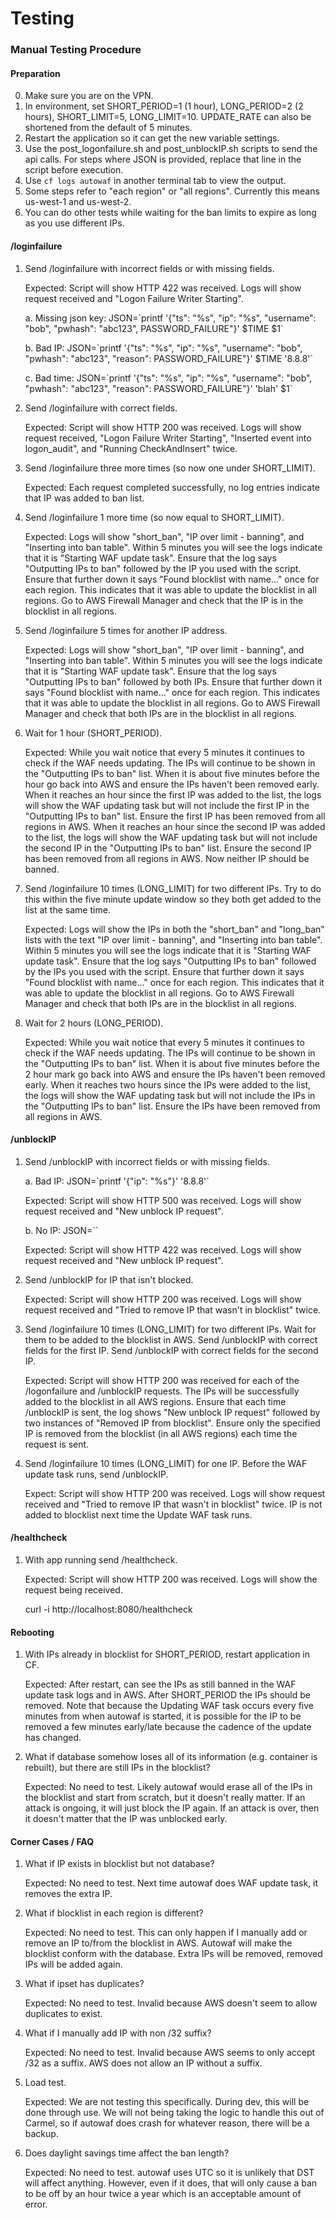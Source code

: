 # Testing

### Manual Testing Procedure

#### Preparation
0. Make sure you are on the VPN.
1. In environment, set SHORT_PERIOD=1 (1 hour), LONG_PERIOD=2 (2 hours), SHORT_LIMIT=5, LONG_LIMIT=10. UPDATE_RATE can also be shortened from the default of 5 minutes.
2. Restart the application so it can get the new variable settings.
3. Use the post_logonfailure.sh and post_unblockIP.sh scripts to send the api calls. For steps where JSON is provided, replace that line in the script before execution.
4. Use `cf logs autowaf` in another terminal tab to view the output.
5. Some steps refer to "each region" or "all regions". Currently this means us-west-1 and us-west-2.
6. You can do other tests while waiting for the ban limits to expire as long as you use different IPs.


#### /loginfailure
1. Send /loginfailure with incorrect fields or with missing fields.

   Expected: Script will show HTTP 422 was received. Logs will show request received and "Logon Failure Writer Starting".

   a. Missing json key:
      JSON=\`printf '{"ts": "%s", "ip": "%s", "username": "bob", "pwhash": "abc123", PASSWORD_FAILURE"}' $TIME $1\`

   b. Bad IP:
      JSON=\`printf '{"ts": "%s", "ip": "%s", "username": "bob", "pwhash": "abc123", "reason": PASSWORD_FAILURE"}' $TIME '8.8.8'\`

   c. Bad time:
      JSON=\`printf '{"ts": "%s", "ip": "%s", "username": "bob", "pwhash": "abc123", "reason": PASSWORD_FAILURE"}' 'blah' $1\`

2. Send /loginfailure with correct fields.

   Expected: Script will show HTTP 200 was received. Logs will show request received, "Logon Failure Writer Starting", "Inserted event into logon_audit", and "Running CheckAndInsert" twice.

3. Send /loginfailure three more times (so now one under SHORT_LIMIT).

   Expected: Each request completed successfully, no log entries indicate that IP was added to ban list.

4. Send /loginfailure 1 more time (so now equal to SHORT_LIMIT).

   Expected: Logs will show "short_ban", "IP over limit - banning", and "Inserting into ban table". Within 5 minutes you will see the logs indicate that it is "Starting WAF update task". Ensure that the log says "Outputting IPs to ban" followed by the IP you used with the script. Ensure that further down it says "Found blocklist with name..." once for each region. This indicates that it was able to update the blocklist in all regions. Go to AWS Firewall Manager and check that the IP is in the blocklist in all regions.

5. Send /loginfailure 5 times for another IP address.

   Expected: Logs will show "short_ban", "IP over limit - banning", and "Inserting into ban table". Within 5 minutes you will see the logs indicate that it is "Starting WAF update task". Ensure that the log says "Outputting IPs to ban" followed by both IPs. Ensure that further down it says "Found blocklist with name..." once for each region. This indicates that it was able to update the blocklist in all regions. Go to AWS Firewall Manager and check that both IPs are in the blocklist in all regions.

6. Wait for 1 hour (SHORT_PERIOD).

   Expected: While you wait notice that every 5 minutes it continues to check if the WAF needs updating. The IPs will continue to be shown in the "Outputting IPs to ban" list. When it is about five minutes before the hour go back into AWS and ensure the IPs haven't been removed early. When it reaches an hour since the first IP was added to the list, the logs will show the WAF updating task but will not include the first IP in the "Outputting IPs to ban" list. Ensure the first IP has been removed from all regions in AWS. When it reaches an hour since the second IP was added to the list, the logs will show the WAF updating task but will not include the second IP in the "Outputting IPs to ban" list. Ensure the second IP has been removed from all regions in AWS. Now neither IP should be banned.

7. Send /loginfailure 10 times (LONG_LIMIT) for two different IPs. Try to do this within the five minute update window so they both get added to the list at the same time.

   Expected: Logs will show the IPs in both the "short_ban" and "long_ban" lists with the text "IP over limit - banning", and "Inserting into ban table". Within 5 minutes you will see the logs indicate that it is "Starting WAF update task". Ensure that the log says "Outputting IPs to ban" followed by the IPs you used with the script. Ensure that further down it says "Found blocklist with name..." once for each region. This indicates that it was able to update the blocklist in all regions. Go to AWS Firewall Manager and check that both IPs are in the blocklist in all regions.

8. Wait for 2 hours (LONG_PERIOD).

   Expected: While you wait notice that every 5 minutes it continues to check if the WAF needs updating. The IPs will continue to be shown in the "Outputting IPs to ban" list. When it is about five minutes before the 2 hour mark go back into AWS and ensure the IPs haven't been removed early. When it reaches two hours since the IPs were added to the list, the logs will show the WAF updating task but will not include the IPs in the "Outputting IPs to ban" list. Ensure the IPs have been removed from all regions in AWS.


#### /unblockIP
1. Send /unblockIP with incorrect fields or with missing fields.

   a. Bad IP:
      JSON=\`printf '{"ip": "%s"}' '8.8.8'\`

      Expected: Script will show HTTP 500 was received. Logs will show request received and "New unblock IP request".

   b. No IP:
      JSON=\`\`

      Expected: Script will show HTTP 422 was received. Logs will show request received and "New unblock IP request".


2. Send /unblockIP for IP that isn't blocked.

   Expected: Script will show HTTP 200 was received. Logs will show request received and "Tried to remove IP that wasn't in blocklist" twice.

3. Send /loginfailure 10 times (LONG_LIMIT) for two different IPs. Wait for them to be added to the blocklist in AWS. Send /unblockIP with correct fields for the first IP. Send /unblockIP with correct fields for the second IP.

   Expected: Script will show HTTP 200 was received for each of the /logonfailure and /unblockIP requests. The IPs will be successfully added to the blocklist in all AWS regions. Ensure that each time /unblockIP is sent, the log shows "New unblock IP request" followed by two instances of "Removed IP from blocklist". Ensure only the specified IP is removed from the blocklist (in all AWS regions) each time the request is sent.

4. Send /loginfailure 10 times (LONG_LIMIT) for one IP. Before the WAF update task runs, send /unblockIP.

    Expect: Script will show HTTP 200 was received. Logs will show request received and "Tried to remove IP that wasn't in blocklist" twice. IP is not added to blocklist next time the Update WAF task runs.

#### /healthcheck
1. With app running send /healthcheck.

   Expected: Script will show HTTP 200 was received. Logs will show the request being received.

   curl -i http://localhost:8080/healthcheck


#### Rebooting
1. With IPs already in blocklist for SHORT_PERIOD, restart application in CF.

   Expected: After restart, can see the IPs as still banned in the WAF update task logs and in AWS. After SHORT_PERIOD the IPs should be removed. Note that because the Updating WAF task occurs every five minutes from when autowaf is started, it is possible for the IP to be removed a few minutes early/late because the cadence of the update has changed.

2. What if database somehow loses all of its information (e.g. container is rebuilt), but there are still IPs in the blocklist?

   Expected: No need to test. Likely autowaf would erase all of the IPs in the blocklist and start from scratch, but it doesn't really matter. If an attack is ongoing, it will just block the IP again. If an attack is over, then it doesn't matter that the IP was unblocked early.

#### Corner Cases / FAQ
1. What if IP exists in blocklist but not database?

   Expected: No need to test. Next time autowaf does WAF update task, it removes the extra IP.

2. What if blocklist in each region is different?

   Expected: No need to test. This can only happen if I manually add or remove an IP to/from the blocklist in AWS. Autowaf will make the blocklist conform with the database. Extra IPs will be removed, removed IPs will be added again.

3. What if ipset has duplicates?

   Expected: No need to test. Invalid because AWS doesn't seem to allow duplicates to exist.

4. What if I manually add IP with non /32 suffix?

   Expected: No need to test. Invalid because AWS seems to only accept /32 as a suffix. AWS does not allow an IP without a suffix.

5. Load test.

   Expected: We are not testing this specifically. During dev, this will be done through use. We will not being taking the logic to handle this out of Carmel, so if autowaf does crash for whatever reason, there will be a backup.

7. Does daylight savings time affect the ban length?

   Expected: No need to test. autowaf uses UTC so it is unlikely that DST will affect anything. However, even if it does, that will only cause a ban to be off by an hour twice a year which is an acceptable amount of error.
